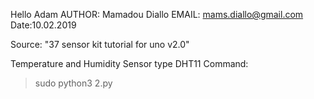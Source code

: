 Hello Adam
AUTHOR: Mamadou Diallo
EMAIL: mams.diallo@gmail.com
Date:10.02.2019

Source: "37 sensor kit tutorial for uno v2.0"

Temperature and Humidity Sensor type DHT11
Command:
>sudo python3 2.py


